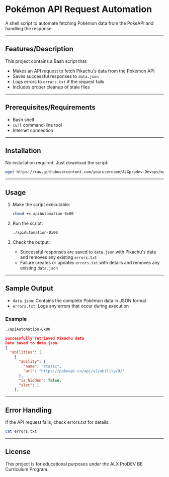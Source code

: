 # Pokémon API Request Automation

A shell script to automate fetching Pokémon data from the PokeAPI and handling the response.

---

## Features/Description

This project contains a Bash script that:

- Makes an API request to fetch Pikachu's data from the Pokémon API
- Saves successful responses to `data.json`
- Logs errors to `errors.txt` if the request fails
- Includes proper cleanup of stale files

---

## Prerequisites/Requirements

- Bash shell
- `curl` command-line tool
- Internet connection

---

## Installation

No installation required. Just download the script:

```bash
wget https://raw.githubusercontent.com/yourusername/ALXprodev-Devops/main/Advanced_shell/apiAutomation-0x00
```

---

## Usage

1. Make the script executable:

    ```bash
    chmod +x apiAutomation-0x00
    ```

2. Run the script:

    ```bash
    ./apiAutomation-0x00
    ```

3. Check the output:
    - Successful responses are saved to `data.json` with Pikachu's data and removes any
    existing `errors.txt`
    - Failure creates or updates `errors.txt` with details and removes any existing `data.json`

---

## Sample Output

- `data.json`: Contains the complete Pokémon data in JSON format
- `errors.txt`: Logs any errors that occur during execution

### Example

```bash
./apiAutomation-0x00
```

```json
Successfully retrieved Pikachu data
Data saved to data.json
{
  "abilities": [
    {
      "ability": {
        "name": "static",
        "url": "https://pokeapi.co/api/v2/ability/9/"
      },
      "is_hidden": false,
      "slot": 1
    },
```

---

## Error Handling

If the API request fails, check errors.txt for details:

```bash
cat errors.txt
```

---

## License

This project is for educational purposes under the ALX ProDEV BE Curriculum Program.
